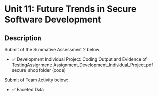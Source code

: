 # Unit 11: Future Trends in Secure Software Development

## Description

Submit of the Summative Assessment 2 below:
- ✅ Development Individual Project: Coding Output and Evidence of TestingAssignment:
   Assignment_Development_Individual_Project.pdf
  secure_shop folder (code)

Submit of Team Activity below:
- ✅ Faceted Data


